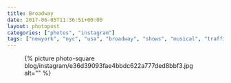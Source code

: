 ```yaml
---
title: Broadway
date: 2017-06-05T11:36:51+00:00
layout: photopost
categories: ["photos", "instagram"]
tags: ["newyork", "nyc", "usa", "broadway", "shows", "musical", "traffic"]
---
```


<figure class="photo photo--square">
  {% picture photo-square blog/instagram/e36d39093fae4bbdc622a777ded8bbf3.jpg alt="" %}
</figure>


